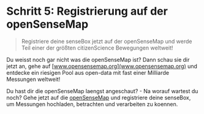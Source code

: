 # Schritt 5: Registrierung auf der openSenseMap

>Registriere deine senseBox jetzt auf der openSenseMap und werde Teil einer der größten citizenScience Bewegungen weltweit!

Du weisst noch gar nicht was die openSenseMap ist? Dann schau sie dir jetzt an, gehe auf [www.opensensemap.org](www.opensensemap.org) und entdecke ein riesigen Pool aus open-data mit fast einer Milliarde Messungen weltweit!

Du hast dir die openSenseMap laengst angeschaut? - Na worauf wartest du noch?
Gehe jetzt auf die [openSenseMap](opensensemap.org) und registriere deine senseBox, um Messungen hochladen, betrachten und verarbeiten zu koennen.